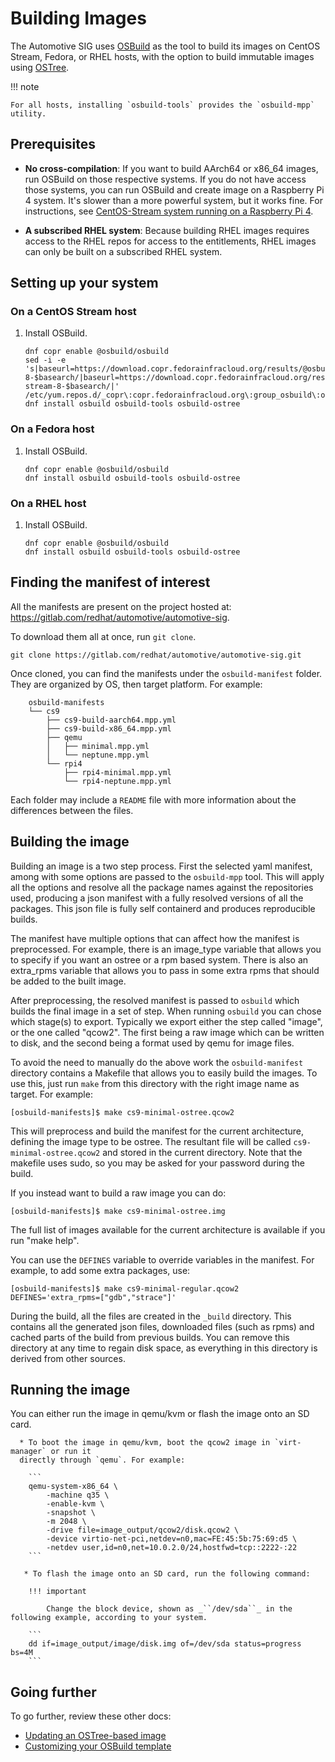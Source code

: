 # Building Images

The Automotive SIG uses [OSBuild](https://www.osbuild.org/) as the tool to build
its images on CentOS Stream, Fedora, or RHEL hosts, with the option to build immutable images using [OSTree](https://ostreedev.github.io/ostree/introduction/).

!!! note

    For all hosts, installing `osbuild-tools` provides the `osbuild-mpp` utility.

## Prerequisites

- **No cross-compilation**: If you want to build
  AArch64 or x86_64 images, run OSBuild on those respective systems. If you do not have access those systems, you can run OSBuild and create image
  on a Raspberry Pi 4 system. It's slower than a more powerful system, but it
  works fine.
  For instructions, see [CentOS-Stream system running on a
  Raspberry Pi 4](centos_stream_pi4.md).

- **A subscribed RHEL system**: Because building RHEL images requires access to the
  RHEL repos for access to the entitlements, RHEL images
  can only be built on a subscribed RHEL system.

## Setting up your system

### On a CentOS Stream host

1. Install OSBuild.

     ```
     dnf copr enable @osbuild/osbuild
     sed -i -e 's|baseurl=https://download.copr.fedorainfracloud.org/results/@osbuild/osbuild/epel-8-$basearch/|baseurl=https://download.copr.fedorainfracloud.org/results/@osbuild/osbuild/centos-stream-8-$basearch/|' /etc/yum.repos.d/_copr\:copr.fedorainfracloud.org\:group_osbuild\:osbuild.repo
     dnf install osbuild osbuild-tools osbuild-ostree
     ```


### On a Fedora host

1. Install OSBuild.

     ```
     dnf copr enable @osbuild/osbuild
     dnf install osbuild osbuild-tools osbuild-ostree
     ```


### On a RHEL host

1. Install OSBuild.

     ```
     dnf copr enable @osbuild/osbuild
     dnf install osbuild osbuild-tools osbuild-ostree
     ```


## Finding the manifest of interest

All the manifests are present on the project hosted at: https://gitlab.com/redhat/automotive/automotive-sig.

To download them all at once, run `git clone`.

```
git clone https://gitlab.com/redhat/automotive/automotive-sig.git
```

Once cloned, you can find the manifests under the `osbuild-manifest` folder.
They are organized by OS, then target platform. For example:
```
    osbuild-manifests
    └── cs9
        ├── cs9-build-aarch64.mpp.yml
        ├── cs9-build-x86_64.mpp.yml
        ├── qemu
        │   ├── minimal.mpp.yml
        │   └── neptune.mpp.yml
        └── rpi4
            ├── rpi4-minimal.mpp.yml
            └── rpi4-neptune.mpp.yml
```

Each folder may include a `README` file with more information
about the differences between the files.

## Building the image

Building an image is a two step process. First the selected yaml
manifest, among with some options are passed to the `osbuild-mpp`
tool. This will apply all the options and resolve all the package
names against the repositories used, producing a json manifest with a
fully resolved versions of all the packages. This json file is fully
self containerd and produces reproducible builds.

The manifest have multiple options that can affect how the manifest is
preprocessed. For example, there is an image_type variable that allows
you to specify if you want an ostree or a rpm based system. There is also
an extra_rpms variable that allows you to pass in some extra rpms that
should be added to the built image.

After preprocessing, the resolved manifest is passed to `osbuild` which
builds the final image in a set of step. When running `osbuild`
you can chose which stage(s) to export. Typically we export either the
step called "image", or the one called "qcow2". The first being a
raw image which can be written to disk, and the second being a format
used by qemu for image files.

To avoid the need to manually do the above work the `osbuild-manifest`
directory contains a Makefile that allows you to easily build the
images. To use this, just run `make` from this directory with the
right image name as target. For example:

```
[osbuild-manifests]$ make cs9-minimal-ostree.qcow2
```

This will preprocess and build the manifest for the current
architecture, defining the image type to be ostree. The resultant file
will be called `cs9-minimal-ostree.qcow2` and stored in the current
directory. Note that the makefile uses sudo, so you may be asked for
your password during the build.

If you instead want to build a raw image you can do:

```
[osbuild-manifests]$ make cs9-minimal-ostree.img
```

The full list of images available for the current architecture is available
if you run "make help".

You can use the `DEFINES` variable to override variables in the manifest. For
example, to add some extra packages, use:

```
[osbuild-manifests]$ make cs9-minimal-regular.qcow2 DEFINES='extra_rpms=["gdb","strace"]'
```

During the build, all the files are created in the `_build`
directory. This contains all the generated json files, downloaded
files (such as rpms) and cached parts of the build from previous
builds. You can remove this directory at any time to regain disk
space, as everything in this directory is derived from other sources.


## Running the image

You can either run the image in qemu/kvm or flash the image onto an SD card.

      * To boot the image in qemu/kvm, boot the qcow2 image in `virt-manager` or run it
      directly through `qemu`. For example:

        ```
        qemu-system-x86_64 \
            -machine q35 \
            -enable-kvm \
            -snapshot \
            -m 2048 \
            -drive file=image_output/qcow2/disk.qcow2 \
            -device virtio-net-pci,netdev=n0,mac=FE:45:5b:75:69:d5 \
            -netdev user,id=n0,net=10.0.2.0/24,hostfwd=tcp::2222-:22
        ```

       * To flash the image onto an SD card, run the following command:

        !!! important

            Change the block device, shown as _``/dev/sda``_ in the following example, according to your system.

        ```
        dd if=image_output/image/disk.img of=/dev/sda status=progress bs=4M
        ```

## Going further

To go further, review these other docs:

* [Updating an OSTree-based image](updating_ostree.md)
* [Customizing your OSBuild template](customize_template.md)
